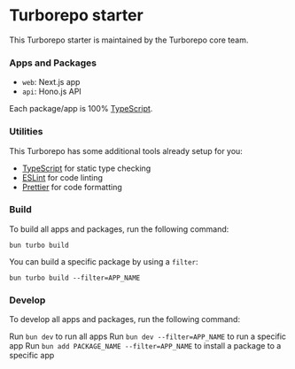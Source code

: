 # Turborepo starter

This Turborepo starter is maintained by the Turborepo core team.

### Apps and Packages

- `web`: Next.js app
- `api`: Hono.js API 

Each package/app is 100% [TypeScript](https://www.typescriptlang.org/).

### Utilities

This Turborepo has some additional tools already setup for you:

- [TypeScript](https://www.typescriptlang.org/) for static type checking
- [ESLint](https://eslint.org/) for code linting
- [Prettier](https://prettier.io) for code formatting

### Build

To build all apps and packages, run the following command:
```
bun turbo build
```

You can build a specific package by using a `filter`:
```
bun turbo build --filter=APP_NAME
```

### Develop

To develop all apps and packages, run the following command:

Run `bun dev` to run all apps
Run `bun dev --filter=APP_NAME` to run a specific app
Run `bun add PACKAGE_NAME --filter=APP_NAME` to install a package to a specific app
